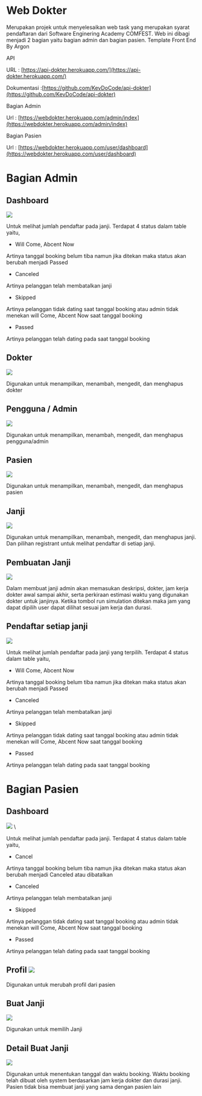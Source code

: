 # Web Dokter

Merupakan projek untuk menyelesaikan web task yang merupakan syarat pendaftaran dari Software Enginering Academy COMFEST. Web ini dibagi menjadi 2 bagian yaitu bagian admin dan bagian pasien.
Template Front End By Argon

API

URL : [https://api-dokter.herokuapp.com/](https://api-dokter.herokuapp.com/)

Dokumentasi :[https://github.com/KevDoCode/api-dokter](https://github.com/KevDoCode/api-dokter)

Bagian Admin

Url : [https://webdokter.herokuapp.com/admin/index](https://webdokter.herokuapp.com/admin/index)

Bagian Pasien

Url : [https://webdokter.herokuapp.com/user/dashboard](https://webdokter.herokuapp.com/user/dashboard)

# Bagian Admin

## Dashboard

![](RackMultipart20210703-4-gw51od_html_f75fb9607815fac2.png)

Untuk melihat jumlah pendaftar pada janji. Terdapat 4 status dalam table yaitu,

- Will Come, Abcent Now

Artinya tanggal booking belum tiba namun jika ditekan maka status akan berubah menjadi Passed

- Canceled

Artinya pelanggan telah membatalkan janji

- Skipped

Artinya pelanggan tidak dating saat tanggal booking atau admin tidak menekan will Come, Abcent Now saat tanggal booking

- Passed

Artinya pelanggan telah dating pada saat tanggal booking

## Dokter

![](RackMultipart20210703-4-gw51od_html_1b1b30d0b2c27efe.png)

Digunakan untuk menampilkan, menambah, mengedit, dan menghapus dokter

## Pengguna / Admin

![](RackMultipart20210703-4-gw51od_html_794eebd7b1cb6138.png)

Digunakan untuk menampilkan, menambah, mengedit, dan menghapus pengguna/admin

## Pasien

![](RackMultipart20210703-4-gw51od_html_b6e5dfe74197386.png)

Digunakan untuk menampilkan, menambah, mengedit, dan menghapus pasien

## Janji

![](RackMultipart20210703-4-gw51od_html_53c0f9376d5e63df.png)

Digunakan untuk menampilkan, menambah, mengedit, dan menghapus janji. Dan pilihan registrant untuk melihat pendaftar di setiap janji.

## Pembuatan Janji

![](RackMultipart20210703-4-gw51od_html_cb177d7ce221a8c5.png)

Dalam membuat janji admin akan memasukan deskripsi, dokter, jam kerja dokter awal sampai akhir, serta perkiraan estimasi waktu yang digunakan dokter untuk janjinya. Ketika tombol run simulation ditekan maka jam yang dapat dipilih user dapat dilihat sesuai jam kerja dan durasi.

## Pendaftar setiap janji

![](RackMultipart20210703-4-gw51od_html_7362353459104dba.png)

Untuk melihat jumlah pendaftar pada janji yang terpilih. Terdapat 4 status dalam table yaitu,

- Will Come, Abcent Now

Artinya tanggal booking belum tiba namun jika ditekan maka status akan berubah menjadi Passed

- Canceled

Artinya pelanggan telah membatalkan janji

- Skipped

Artinya pelanggan tidak dating saat tanggal booking atau admin tidak menekan will Come, Abcent Now saat tanggal booking

- Passed

Artinya pelanggan telah dating pada saat tanggal booking

# Bagian Pasien

## Dashboard

![](RackMultipart20210703-4-gw51od_html_6a5f4687e96df548.png) \

Untuk melihat jumlah pendaftar pada janji. Terdapat 4 status dalam table yaitu,

- Cancel

Artinya tanggal booking belum tiba namun jika ditekan maka status akan berubah menjadi Canceled atau dibatalkan

- Canceled

Artinya pelanggan telah membatalkan janji

- Skipped

Artinya pelanggan tidak dating saat tanggal booking atau admin tidak menekan will Come, Abcent Now saat tanggal booking

- Passed

Artinya pelanggan telah dating pada saat tanggal booking

## Profil ![](RackMultipart20210703-4-gw51od_html_112bd2209bc95d63.png)

Digunakan untuk merubah profil dari pasien

## Buat Janji

![](RackMultipart20210703-4-gw51od_html_266161959deab6a6.png)

Digunakan untuk memilih Janji

## Detail Buat Janji

![](RackMultipart20210703-4-gw51od_html_1b46c15e017886f1.png)

Digunakan untuk menentukan tanggal dan waktu booking. Waktu booking telah dibuat oleh system berdasarkan jam kerja dokter dan durasi janji. Pasien tidak bisa membuat janji yang sama dengan pasien lain
